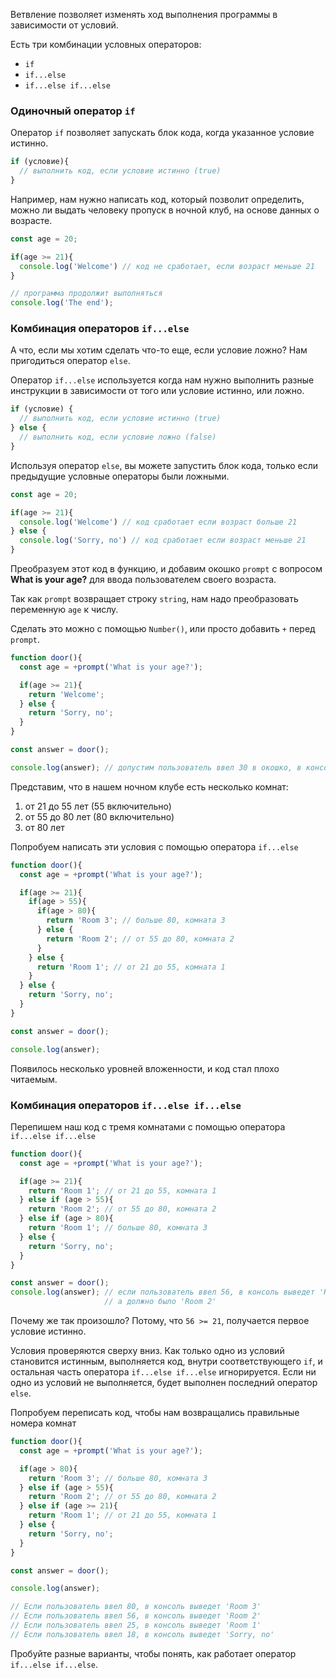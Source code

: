 Ветвление позволяет изменять ход выполнения программы в зависимости от условий.

Есть три комбинации условных операторов:

* `if`
* `if...else`
* `if...else if...else`

### Одиночный оператор `if`

Оператор `if` позволяет запускать блок кода, когда указанное условие истинно.


```javascript
if (условие){
  // выполнить код, если условие истинно (true)
}
```

Например, нам нужно написать код, который позволит определить, можно ли выдать человеку пропуск в ночной клуб, на основе данных о возрасте.

```javascript
const age = 20;

if(age >= 21){
  console.log('Welcome') // код не сработает, если возраст меньше 21
}

// программа продолжит выполняться
console.log('The end');

```
### Комбинация операторов `if...else`
А что, если мы хотим сделать что-то еще, если условие ложно? Нам пригодиться оператор `else`.

Оператор `if...else` используется когда нам нужно выполнить разные инструкции в зависимости от того или условие истинно, или ложно.

```javascript
if (условие) {
  // выполнить код, если условие истинно (true)
} else {
  // выполнить код, если условие ложно (false)
}
```

Используя оператор `else`, вы можете запустить блок кода, только если предыдущие условные операторы были ложными.

```javascript
const age = 20;

if(age >= 21){
  console.log('Welcome') // код сработает если возраст больше 21
} else {
  console.log('Sorry, no') // код сработает если возраст меньше 21
}
```

Преобразуем этот код в функцию, и добавим окошко `prompt` с вопросом **What is your age?** для ввода пользователем своего возраста.

Так как `prompt` возвращает строку `string`, нам надо преобразовать переменную `age` к числу.

Сделать это можно с помощью `Number()`, или просто добавить `+` перед `prompt`.

```javascript
function door(){
  const age = +prompt('What is your age?');

  if(age >= 21){
    return 'Welcome';
  } else {
    return 'Sorry, no';
  }
}

const answer = door();

console.log(answer); // допустим пользователь ввел 30 в окошко, в консоль выведет 'Welcome'
```

Представим, что в нашем ночном клубе есть несколько комнат:

1. от 21 до 55 лет (55 включительно)
2. от 55 до 80 лет (80 включительно)
3. от 80 лет

Попробуем написать эти условия с помощью оператора `if...else`

```javascript
function door(){
  const age = +prompt('What is your age?');

  if(age >= 21){
    if(age > 55){
      if(age > 80){
        return 'Room 3'; // больше 80, комната 3
      } else {
        return 'Room 2'; // от 55 до 80, комната 2
      }
    } else {
      return 'Room 1'; // от 21 до 55, комната 1
    }
  } else {
    return 'Sorry, no';
  }
}

const answer = door();

console.log(answer);
```

Появилось несколько уровней вложенности, и код стал плохо читаемым.

### Комбинация операторов `if...else if...else`

Перепишем наш код с тремя комнатами с помощью оператора `if...else if...else`

```javascript
function door(){
  const age = +prompt('What is your age?');

  if(age >= 21){ 
    return 'Room 1'; // от 21 до 55, комната 1
  } else if (age > 55){
    return 'Room 2'; // от 55 до 80, комната 2
  } else if (age > 80){
    return 'Room 1'; // больше 80, комната 3
  } else {
    return 'Sorry, no';
  }
}

const answer = door();
console.log(answer); // если пользователь ввел 56, в консоль выведет 'Room 1'
                     // а должно было 'Room 2'
```

Почему же так произошло? Потому, что `56 >= 21`, получается первое условие истинно.

Условия проверяются сверху вниз. Как только одно из условий становится истинным, выполняется код, внутри соответствующего `if`, и остальная часть оператора `if...else if...else` игнорируется. Если ни одно из условий не выполняется, будет выполнен последний оператор `else`.

Попробуем переписать код, чтобы нам возвращались правильные номера комнат

```javascript
function door(){
  const age = +prompt('What is your age?');

  if(age > 80){ 
    return 'Room 3'; // больше 80, комната 3
  } else if (age > 55){
    return 'Room 2'; // от 55 до 80, комната 2
  } else if (age >= 21){
    return 'Room 1'; // от 21 до 55, комната 1
  } else {
    return 'Sorry, no';
  }
}

const answer = door();

console.log(answer); 

// Если пользователь ввел 80, в консоль выведет 'Room 3'
// Если пользователь ввел 56, в консоль выведет 'Room 2'
// Если пользователь ввел 25, в консоль выведет 'Room 1'
// Если пользователь ввел 18, в консоль выведет 'Sorry, no'
```

Пробуйте разные варианты, чтобы понять, как работает оператор `if...else if...else`.
